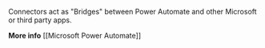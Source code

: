 Connectors act as "Bridges" between Power Automate and other Microsoft or third party apps.

**More info**
[[Microsoft Power Automate]]